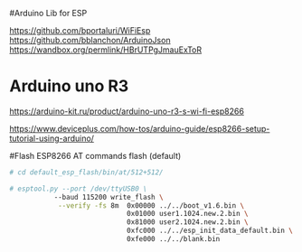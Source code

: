 
#Arduino Lib for ESP

https://github.com/bportaluri/WiFiEsp
https://github.com/bblanchon/ArduinoJson
https://wandbox.org/permlink/HBrUTPgJmauExToR

# Arduino uno R3
https://arduino-kit.ru/product/arduino-uno-r3-s-wi-fi-esp8266


https://www.deviceplus.com/how-tos/arduino-guide/esp8266-setup-tutorial-using-arduino/

#Flash ESP8266 AT commands flash (default)

```bash
# cd default_esp_flash/bin/at/512+512/

# esptool.py --port /dev/ttyUSB0 \
           --baud 115200 write_flash \
            --verify -fs 8m  0x00000 ../../boot_v1.6.bin \ 
                             0x01000 user1.1024.new.2.bin \ 
                             0x81000 user2.1024.new.2.bin \ 
                             0xfc000 ../../esp_init_data_default.bin \ 
                             0xfe000 ../../blank.bin

```

